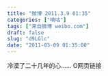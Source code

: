 ```yaml
---
title: "微博 2011.3.9 01:35"
categories: ["嘀咕"]
tags: ["来自微博 weibo.com"]
draft: false
slug: "d9LGlc"
date: "2011-03-09 01:35:00"
---
```


<p>冷漠了二十几年的心…… O网页链接 ​​​​</p>
